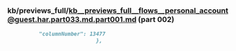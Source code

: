### kb/previews_full/kb__previews_full__flows__personal_account@guest.har.part033.md.part001.md (part 002)

```md
          "columnNumber": 13477
                            },
                     
```

```
